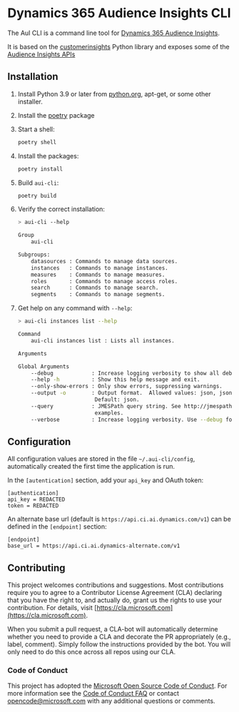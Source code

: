 # Dynamics 365 Audience Insights CLI

The AuI CLI is a command line tool for [Dynamics 365 Audience Insights](https://dynamics.microsoft.com/ai/customer-insights/audience-insights-capability).

It is based on the [customerinsights](https://pypi.org/project/customerinsights) Python library and exposes some of the [Audience Insights APIs](https://docs.microsoft.com/dynamics365/customer-insights/audience-insights/apis)

## Installation

1. Install Python 3.9 or later from [python.org](https://www.python.org/downloads), apt-get, or some other installer.

1. Install the [poetry](https://python-poetry.org) package

1. Start a shell:

    ```bash
    poetry shell
    ```

1. Install the packages:

    ```bash
    poetry install
    ```

1. Build `aui-cli`:

    ```bash
    poetry build
    ```

1. Verify the correct installation:

    ```bash
    > aui-cli --help

    Group
        aui-cli

    Subgroups:
        datasources : Commands to manage data sources.
        instances   : Commands to manage instances.
        measures    : Commands to manage measures.
        roles       : Commands to manage access roles.
        search      : Commands to manage search.
        segments    : Commands to manage segments.
    ```

1. Get help on any command with `--help`:

    ```bash
    > aui-cli instances list --help

    Command
        aui-cli instances list : Lists all instances.

    Arguments

    Global Arguments
        --debug            : Increase logging verbosity to show all debug logs.
        --help -h          : Show this help message and exit.
        --only-show-errors : Only show errors, suppressing warnings.
        --output -o        : Output format.  Allowed values: json, jsonc, none, table, tsv, yaml, yamlc.
                            Default: json.
        --query            : JMESPath query string. See http://jmespath.org/ for more information and
                            examples.
        --verbose          : Increase logging verbosity. Use --debug for full debug logs.
    ```

## Configuration

All configuration values are stored in the file `~/.aui-cli/config`, automatically created the first time the application is run.

In the `[autentication]` section, add your `api_key` and OAuth token:

```text
[authentication]
api_key = REDACTED
token = REDACTED
```

An alternate base url (default is `https://api.ci.ai.dynamics.com/v1`) can be defined in the `[endpoint]` section:

```text
[endpoint]
base_url = https://api.ci.ai.dynamics-alternate.com/v1
```

## Contributing

This project welcomes contributions and suggestions. Most contributions require you to agree to a Contributor License Agreement (CLA) declaring that you have the right to, and actually do, grant us the rights to use your contribution. For details, visit [https://cla.microsoft.com](https://cla.microsoft.com).

When you submit a pull request, a CLA-bot will automatically determine whether you need to provide a CLA and decorate the PR appropriately (e.g., label, comment). Simply follow the instructions provided by the bot. You will only need to do this once across all repos using our CLA.

### Code of Conduct

This project has adopted the [Microsoft Open Source Code of Conduct](https://opensource.microsoft.com/codeofconduct/). For more information see the [Code of Conduct FAQ](https://opensource.microsoft.com/codeofconduct/faq/) or contact [opencode@microsoft.com](mailto:opencode@microsoft.com) with any additional questions or comments.
